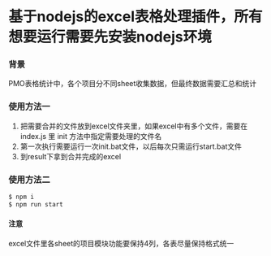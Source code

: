 # 基于nodejs的excel表格处理插件，所有想要运行需要先安装nodejs环境

### 背景

PMO表格统计中，各个项目分不同sheet收集数据，但最终数据需要汇总和统计

### 使用方法一

1. 把需要合并的文件放到excel文件夹里，如果excel中有多个文件，需要在 index.js 里 init 方法中指定需要处理的文件名
2. 第一次执行需要运行一次init.bat文件，以后每次只需运行start.bat文件
3. 到result下拿到合并完成的excel

### 使用方法二

```bash
$ npm i
$ npm run start
```

#### 注意

excel文件里各sheet的项目模块功能要保持4列，各表尽量保持格式统一
